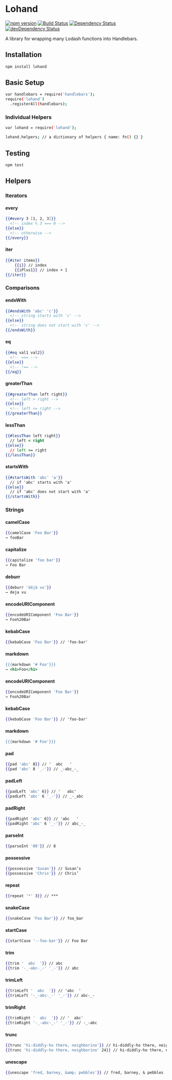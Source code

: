 # Lohand

[![npm version](https://badge.fury.io/js/lohand.svg)](http://badge.fury.io/js/lohand)
[![Build Status](https://travis-ci.org/alexsomeoddpilot/lohand.svg?branch=master)](https://travis-ci.org/alexsomeoddpilot/lohand)
[![Dependency Status](https://david-dm.org/alexsomeoddpilot/lohand.svg)](https://david-dm.org/alexsomeoddpilot/lohand)
[![devDependency Status](https://david-dm.org/alexsomeoddpilot/lohand/dev-status.svg)](https://david-dm.org/alexsomeoddpilot/lohand#info=devDependencies)

A library for wrapping many Lodash functions into Handlebars.

## Installation

```bash
npm install lohand
```

## Basic Setup

```bash
var handlebars = require('handlebars');
require('lohand')
  .registerAll(handlebars);
```

### Individual Helpers

```bash
var lohand = require('lohand');

lohand.helpers; // a dictionary of helpers { name: fn() {} }
```

## Testing

```bash
npm test
```

## Helpers

### Iterators

#### every

```handlebars
{{#every 3 [1, 2, 3]}}
  <!-- index % 3 === 0 -->
{{else}}
  <!-- otherwise -->
{{/every}}
```

#### iter

```handlebars
{{#iter items}}
    {{i}} // index
    {{iPlus1}} // index + 1
{{/iter}}
```

### Comparisons

#### endsWith

```handlebars
{{#endsWith 'abc' 'c'}}
  <!-- string starts with 'c' -->
{{else}}
  <!-- string does not start with 'c' -->
{{/endsWith}}
```

#### eq

```handlebars
{{#eq val1 val2}}
  <!-- === -->
{{else}}
  <!-- !== -->
{{/eq}}
```

#### greaterThan

```handlebars
{{#greaterThan left right}}
  <!-- left > right -->
{{else}}
  <!-- left <= right -->
{{/greaterThan}}
```

#### lessThan

```handlebars
{{#lessThan left right}}
  // left < right
{{else}}
  // left >= right
{{/lessThan}}
```

#### startsWith

```handlebars
{{#startsWith 'abc' 'a'}}
  // if 'abc' starts with 'a'
{{else}}
  // if 'abc' does not start with 'a'
{{/startsWith}}
```

### Strings

#### camelCase

```handlebars
{{camelCase 'Foo Bar'}}
→ fooBar
```

#### capitalize

```handlebars
{{capitalize 'foo bar'}}
→ Foo Bar
```

#### deburr

```handlebars
{{deburr 'déjà vu'}}
→ deja vu
```

#### encodeURIComponent

```handlebars
{{encodeURIComponent 'Foo Bar'}}
→ Foo%20Bar
```

#### kebabCase

```handlebars
{{kebabCase 'Foo Bar'}} // 'foo-bar'
```

#### markdown

```handlebars
{{{markdown '# Foo'}}}
→ <h1>Foo</h1>
```

#### encodeURIComponent

```handlebars
{{encodeURIComponent 'Foo Bar'}}
→ Foo%20Bar
```

#### kebabCase

```handlebars
{{kebabCase 'Foo Bar'}} // 'foo-bar'
```

#### markdown

```handlebars
{{{markdown '# Foo'}}}
```

#### pad

```handlebars
{{pad 'abc' 8}} // '  abc   '
{{pad 'abc' 8 '_-'}} // _-abc_-_
```

#### padLeft

```handlebars
{{padLeft 'abc' 6}} // '   abc'
{{padLeft 'abc' 6 '_-'}} // _-_abc
```

#### padRight

```handlebars
{{padRight 'abc' 6}} // 'abc   '
{{padRight 'abc' 6 '_-'}} // abc_-_
```

#### parseInt

```handlebars
{{parseInt '08'}} // 8
```

#### possessive

```handlebars
{{possessive 'Susan'}} // Susan’s
{{possessive 'Chris'}} // Chris’
```

#### repeat

```handlebars
{{repeat '*' 3}} // ***
```

#### snakeCase

```handlebars
{{snakeCase 'Foo Bar'}} // foo_bar
```

#### startCase

```handlebars
{{startCase '--foo-bar'}} // Foo Bar
```

#### trim

```handlebars
{{trim '  abc  '}} // abc
{{trim '-_-abc-_-' '_-'}} // abc
```

#### trimLeft

```handlebars
{{trimLeft '  abc  '}} // 'abc  '
{{trimLeft '-_-abc-_-' '_-'}} // abc-_-
```

#### trimRight

```handlebars
{{trimRight '  abc  '}} // '  abc'
{{trimRight '-_-abc-_-' '_-'}} // -_-abc
```

#### trunc

```handlebars
{{trunc 'hi-diddly-ho there, neighborino'}} // hi-diddly-ho there, neighbo...
{{trunc 'hi-diddly-ho there, neighborino' 24}} // hi-diddly-ho there, n...
```

#### unescape

```handlebars
{{unescape 'fred, barney, &amp; pebbles'}} // fred, barney, & pebbles
```
